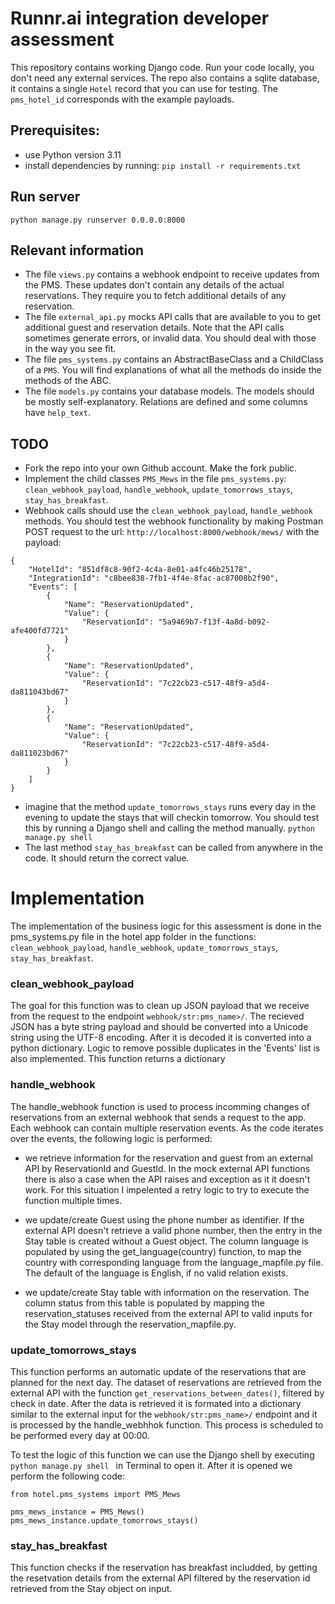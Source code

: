 # Runnr.ai integration developer assessment
This repository contains working Django code. Run your code locally, you don't need any external services.
The repo also contains a sqlite database, it contains a single `Hotel` record that you can use for testing. The `pms_hotel_id` corresponds with the example payloads.

## Prerequisites:
- use Python version 3.11
- install dependencies by running: `pip install -r requirements.txt`

## Run server
`python manage.py runserver 0.0.0.0:8000`

## Relevant information
- The file `views.py` contains a webhook endpoint to receive updates from the PMS. These updates don't contain any details of the actual reservations. They require you to fetch additional details of any reservation.
- The file `external_api.py` mocks API calls that are available to you to get additional guest and reservation details. Note that the API calls sometimes generate errors, or invalid data. You should deal with those in the way you see fit.
- The file `pms_systems.py` contains an AbstractBaseClass and a ChildClass of a `PMS`. You will find explanations of what all the methods do inside the methods of the ABC.
- The file `models.py` contains your database models. The models should be mostly self-explanatory. Relations are defined and some columns have `help_text`.

## TODO
- Fork the repo into your own Github account. Make the fork public.
- Implement the child classes `PMS_Mews` in the file `pms_systems.py`: `clean_webhook_payload`, `handle_webhook`, `update_tomorrows_stays`, `stay_has_breakfast`.
- Webhook calls should use the `clean_webhook_payload`, `handle_webhook` methods. You should test the webhook functionality by making Postman POST request to the url: `http://localhost:8000/webhook/mews/` with the payload:
```
{
    "HotelId": "851df8c8-90f2-4c4a-8e01-a4fc46b25178",
    "IntegrationId": "c8bee838-7fb1-4f4e-8fac-ac87008b2f90",
    "Events": [
        {
            "Name": "ReservationUpdated",
            "Value": {
                "ReservationId": "5a9469b7-f13f-4a8d-b092-afe400fd7721"
            }
        },
        {
            "Name": "ReservationUpdated",
            "Value": {
                "ReservationId": "7c22cb23-c517-48f9-a5d4-da811043bd67"
            }
        },
        {
            "Name": "ReservationUpdated",
            "Value": {
                "ReservationId": "7c22cb23-c517-48f9-a5d4-da811023bd67"
            }
        }
    ]
}
```
- imagine that the method `update_tomorrows_stays` runs every day in the evening to update the stays that will checkin tomorrow. You should test this by running a Django shell and calling the method manually. `python manage.py shell`
- The last method `stay_has_breakfast` can be called from anywhere in the code. It should return the correct value.


# Implementation

The implementation of the business logic for this assessment is done in the pms_systems.py file in the hotel app folder in the functions: `clean_webhook_payload`, `handle_webhook`, `update_tomorrows_stays`, `stay_has_breakfast`.

### clean_webhook_payload

The goal for this function was to clean up JSON payload that we receive from the request to the endpoint `webhook/str:pms_name>/`. The recieved JSON has a byte string payload and should be converted into a Unicode string using the UTF-8 encoding. After it is decoded it is converted into a python dictionary. Logic to remove possible duplicates in the 'Events' list is also implemented. This function returns a dictionary 


### handle_webhook

The handle_webhook function is used to process incomming changes of reservations from an external webhook that sends a request to the app. Each webhook can contain multiple reservation events. As the code iterates over the events, the following logic is performed:
- we retrieve information for the reservation and guest from an external API by ReservationId and GuestId. In the mock external API functions there is also a case when the API raises and exception as it it doesn't work. For this situation I impelented a retry logic to try to execute the function multiple times.

- we update/create Guest using the phone number as identifier. If the external API doesn't retrieve a valid phone number, then the entry in the Stay table is created without a Guest object. The column language is populated by using the get_language(country) function, to map the country with corresponding language from the language_mapfile.py file. The default of the language is English, if no valid relation exists.

- we update/create Stay table with information on the reservation. The column status from this table is populated by mapping the reservation_statuses received from the external API to valid inputs for the Stay model through the reservation_mapfile.py. 

### update_tomorrows_stays

This function performs an automatic update of the reservations that are planned for the next day. The dataset of reservations are retrieved from the external API with the function `get_reservations_between_dates()`, filtered by check in date. After the data is retrieved it is formated into a dictionary similar to the external input for the  `webhook/str:pms_name>/` endpoint and it is processed by the handle_webhhok function. This process is scheduled to be performed every day at 00:00. 

To test the logic of this function we can use the Django shell by executing `python manage.py shell ` in Terminal to open it. After it is opened we perform the following code:
```
from hotel.pms_systems import PMS_Mews

pms_mews_instance = PMS_Mews()
pms_mews_instance.update_tomorrows_stays()
```
### stay_has_breakfast

This function checks if the reservation has breakfast includded, by getting the resetvation details from the external API filtered by the reservation id retrieved from the Stay object on input. 
